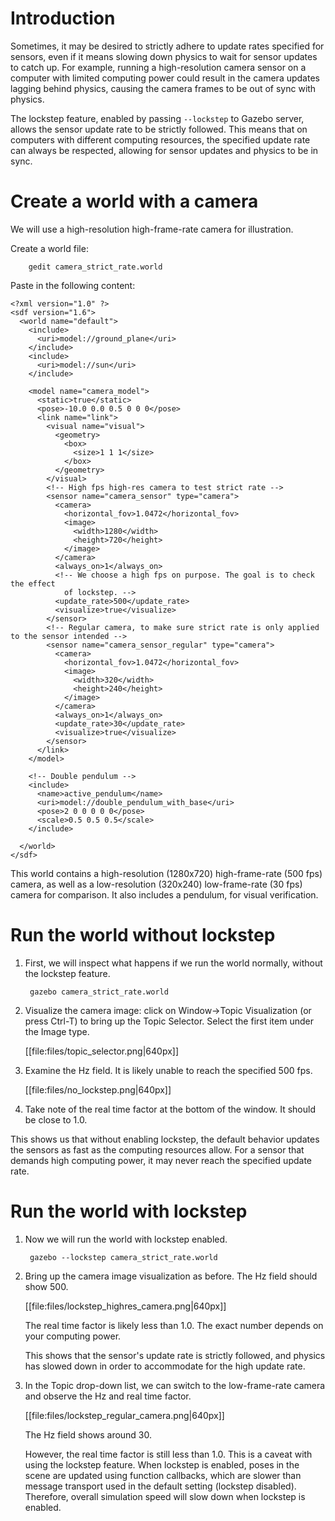 # Introduction
Sometimes, it may be desired to strictly adhere to update rates specified for
sensors, even if it means slowing down physics to wait for sensor updates to
catch up.
For example, running a high-resolution camera sensor on a computer with limited
computing power could result in the camera updates lagging behind physics,
causing the camera frames to be out of sync with physics.

The lockstep feature, enabled by passing `--lockstep` to Gazebo server, allows
the sensor update rate to be strictly followed.
This means that on computers with different computing resources, the specified
update rate can always be respected, allowing for sensor updates and physics to
be in sync.

# Create a world with a camera

We will use a high-resolution high-frame-rate camera for illustration.

Create a world file:

        gedit camera_strict_rate.world

Paste in the following content:

~~~
<?xml version="1.0" ?>
<sdf version="1.6">
  <world name="default">
    <include>
      <uri>model://ground_plane</uri>
    </include>
    <include>
      <uri>model://sun</uri>
    </include>

    <model name="camera_model">
      <static>true</static>
      <pose>-10.0 0.0 0.5 0 0 0</pose>
      <link name="link">
        <visual name="visual">
          <geometry>
            <box>
              <size>1 1 1</size>
            </box>
          </geometry>
        </visual>
        <!-- High fps high-res camera to test strict rate -->
        <sensor name="camera_sensor" type="camera">
          <camera>
            <horizontal_fov>1.0472</horizontal_fov>
            <image>
              <width>1280</width>
              <height>720</height>
            </image>
          </camera>
          <always_on>1</always_on>
          <!-- We choose a high fps on purpose. The goal is to check the effect
            of lockstep. -->
          <update_rate>500</update_rate>
          <visualize>true</visualize>
        </sensor>
        <!-- Regular camera, to make sure strict rate is only applied to the sensor intended -->
        <sensor name="camera_sensor_regular" type="camera">
          <camera>
            <horizontal_fov>1.0472</horizontal_fov>
            <image>
              <width>320</width>
              <height>240</height>
            </image>
          </camera>
          <always_on>1</always_on>
          <update_rate>30</update_rate>
          <visualize>true</visualize>
        </sensor>
      </link>
    </model>

    <!-- Double pendulum -->
    <include>
      <name>active_pendulum</name>
      <uri>model://double_pendulum_with_base</uri>
      <pose>2 0 0 0 0 0</pose>
      <scale>0.5 0.5 0.5</scale>
    </include>

  </world>
</sdf>
~~~

This world contains a high-resolution (1280x720) high-frame-rate (500 fps)
camera, as well as a low-resolution (320x240) low-frame-rate (30 fps) camera
for comparison.
It also includes a pendulum, for visual verification.

# Run the world without lockstep

1. First, we will inspect what happens if we run the world normally, without the
lockstep feature.

        gazebo camera_strict_rate.world

1. Visualize the camera image: click on Window->Topic Visualization (or press
Ctrl-T) to bring up the Topic Selector.
Select the first item under the Image type.

   [[file:files/topic_selector.png|640px]]

1. Examine the Hz field. It is likely unable to reach the specified 500 fps.

   [[file:files/no_lockstep.png|640px]]

1. Take note of the real time factor at the bottom of the window. It should be
close to 1.0.

This shows us that without enabling lockstep, the default behavior updates the
sensors as fast as the computing resources allow.
For a sensor that demands high computing power, it may never reach the specified
update rate.

# Run the world with lockstep

1. Now we will run the world with lockstep enabled.

        gazebo --lockstep camera_strict_rate.world

1. Bring up the camera image visualization as before.
The Hz field should show 500.

   [[file:files/lockstep_highres_camera.png|640px]]

   The real time factor is likely less than 1.0. The exact number depends on your
   computing power.

   This shows that the sensor's update rate is strictly followed, and physics has
   slowed down in order to accommodate for the high update rate.

1. In the Topic drop-down list, we can switch to the low-frame-rate camera and
observe the Hz and real time factor.

   [[file:files/lockstep_regular_camera.png|640px]]

   The Hz field shows around 30.

   However, the real time factor is still less than 1.0. This is a caveat with
using the lockstep feature. When lockstep is enabled, poses in the scene are
updated using function callbacks, which are slower than message transport used
in the default setting (lockstep disabled). Therefore, overall simulation speed
will slow down when lockstep is enabled.
